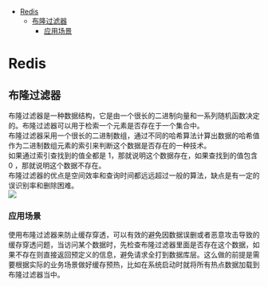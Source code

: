 
- [Redis](#redis)
  - [布隆过滤器](#布隆过滤器)
    - [应用场景](#应用场景)

# Redis
## 布隆过滤器
布隆过滤器是一种数据结构，它是由一个很长的二进制向量和一系列随机函数决定的。布隆过滤器可以用于检索一个元素是否存在于一个集合中。<br>
布隆过滤器采用一个很长的二进制数组，通过不同的哈希算法计算出数据的哈希值作为二进制数组元素的索引来判断这个数据是否存在的一种技术。<br>
如果通过索引查找到的值全都是 1，那就说明这个数据存在，如果查找到的值包含 0 ，那就说明这个数据不存在。<br>
布隆过滤器的优点是空间效率和查询时间都远远超过一般的算法，缺点是有一定的误识别率和删除困难。<br>
<image src="./pic/bloomfilter.png"/>
 ###  应用场景
 使用布隆过滤器来防止缓存穿透，可以有效的避免因数据误删或者恶意攻击导致的缓存穿透问题，当访问某个数据时，先检查布隆过滤器里面是否存在这个数据，如果不存在则直接返回预定义的信息，避免请求全打到数据库层。这么做的前提是需要根据实际的业务场景做好缓存预热，比如在系统启动时就将所有热点数据加载到布隆过滤器当中。


